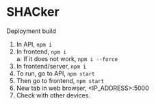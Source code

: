 # SHACker
Deployment build

1. In API, `npm i`
2. In frontend, `npm i`  
    a. If it does not work, `npm i --force`
4. In frontend/server, `npm i`
5. To run, go to API, `npm start`
6. Then go to frontend, `npm start`
7. New tab in web browser, <IP_ADDRESS>:5000
8. Check with other devices.
